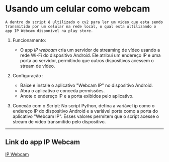 # Usando um celular como webcam

    A dentro do script é ultilizado o cv2 para ler um video que esta sendo transmitido por um celular na rede local, o qual esta ultilizando o app IP Webcam disponivel na play store.

1. Funcionamento:
    * O app *IP webcam* cria um servidor de streaming de vídeo usando a rede Wi-Fi do dispositivo Android. Ele atribui um endereço IP e uma porta ao servidor, permitindo que outros dispositivos acessem o stream de vídeo.

2. Configuração :
    * Baixe e instale o aplicativo "Webcam IP" no dispositivo Android.
    * Abra o aplicativo e conceda permissões.
    * Anote o endereço IP e a porta exibidos pelo aplicativo.

3. Conexão com o Script:
No script Python, defina a variável ip como o endereço IP do dispositivo Android e a variável porta como a porta do aplicativo "Webcam IP". Esses valores permitem que o script acesse o stream de vídeo transmitido pelo dispositivo.

---

## Link do app __IP Webcam__

 [IP Webcam](https://play.google.com/store/apps/details?id=com.pas.webcam&hl=pt_BR&gl=US)